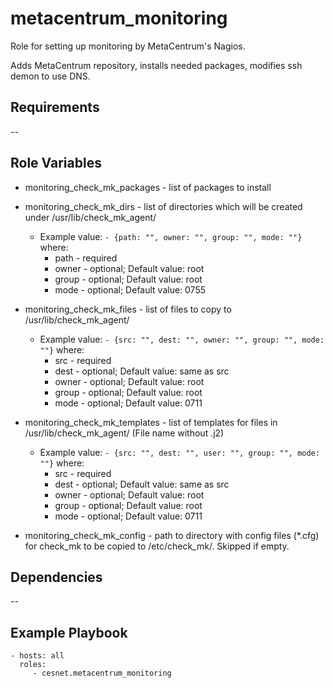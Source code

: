 metacentrum_monitoring
======================

Role for setting up monitoring by MetaCentrum's Nagios.

Adds MetaCentrum repository, installs needed packages, modifies ssh demon to use DNS.


Requirements
------------

--

Role Variables
--------------

- monitoring_check_mk_packages - list of packages to install
- monitoring_check_mk_dirs - list of directories which will be created under /usr/lib/check_mk_agent/
  - Example value: `- {path: "", owner: "", group: "", mode: ""}` where:
    - path - required
    - owner - optional; Default value: root
    - group - optional; Default value: root
    - mode - optional; Default value: 0755
- monitoring_check_mk_files - list of files to copy to /usr/lib/check_mk_agent/
  - Example value: `- {src: "", dest: "", owner: "", group: "", mode: ""}` where:
    - src - required
    - dest - optional; Default value: same as src
    - owner - optional; Default value: root
    - group - optional; Default value: root
    - mode - optional; Default value: 0711
    
- monitoring_check_mk_templates - list of templates for files in /usr/lib/check_mk_agent/ (File name without .j2)
  - Example value: `- {src: "", dest: "", user: "", group: "", mode: ""}` where:
    - src - required
    - dest - optional; Default value: same as src
    - owner - optional; Default value: root
    - group - optional; Default value: root
    - mode - optional; Default value: 0711
- monitoring_check_mk_config - path to directory with config files (*.cfg) for 
  check_mk to be copied to /etc/check_mk/. Skipped if empty.


Dependencies
------------

--

Example Playbook
----------------

    - hosts: all
      roles:
         - cesnet.metacentrum_monitoring
